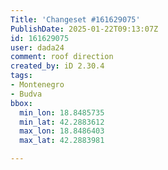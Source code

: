 ```yaml
---
Title: 'Changeset #161629075'
PublishDate: 2025-01-22T09:13:07Z
id: 161629075
user: dada24
comment: roof direction
created_by: iD 2.30.4
tags:
- Montenegro
- Budva
bbox:
  min_lon: 18.8485735
  min_lat: 42.2883612
  max_lon: 18.8486403
  max_lat: 42.2883981

---
```

